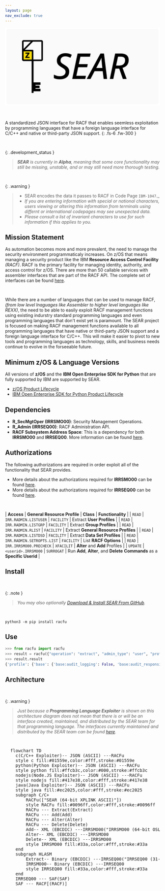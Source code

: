 ```yaml
---
layout: page
nav_exclude: true
---
```


![SEAR logo](/assets/images/logo.svg)

&nbsp;

A standardized JSON interface for RACF that enables seemless exploitation by programming languages that have a foreign language interface for C/C++ and native or third-party JSON support.
{: .fs-6 .fw-300 }

&nbsp;

{: .development_status }
> _**SEAR** is currently in **Alpha**, meaning that some core functionality may still be missing, unstable, and or may still need more thorough testing._

&nbsp;

{: .warning }
> * SEAR encodes the data it passes to RACF in Code Page `IBM-1047`._
> * _If you are entering information with special or national characters, users viewing or altering this information from terminals using differnt or international codepages may see unexpected data._
> * _Please consult a list of invariant characters to use for such information if this applies to you._

## Mission Statement

As automation becomes more and more prevalent, the need to manage the security environment programmaticaly increases. On z/OS that means managing a security product like the IBM **Resource Access Control Facility** _(RACF)_. RACF is the primary facility for managing identity, authority, and access control for z/OS. There are more than 50 callable services with assembler interfaces that are part of the RACF API. The complete set of interfaces can be found [here](https://www.ibm.com/docs/en/zos/latest?topic=racf-zos-security-server-callable-services).

&nbsp;

While there are a number of languages that can be used to manage RACF, _(from low level lnaguages like Assembler to higher level languages like REXX)_, the need to be able to easily exploit RACF management functions using existing indurstry standard programming languages and even programming languages that don't exist yet is paramount. The SEAR project is focused on making RACF management functions available to all programming languages that have native or third-party JSON support and a foreign language interface for C/C++. This will make it easier to pivot to new tools and programming languages as technology, skills, and business needs continue to evolve in the forseeable future.

## Minimum z/OS & Language Versions

All versions of **z/OS** and the **IBM Open Enterprise SDK for Python** that are fully supported by IBM are supported by SEAR.
* [z/OS Product Lifecycle](https://www.ibm.com/support/pages/lifecycle/search/?q=5655-ZOS,%205650-ZOS)
* [IBM Open Enterprise SDK for Python Product Lifecycle](https://www.ibm.com/support/pages/lifecycle/search?q=5655-PYT)

## Dependencies

* **R_SecMgtOper (IRRSMO00)**: Security Management Operations.
* **R_Admin (IRRSEQ00)**: RACF Administration API.
* **RACF Subsystem Address Space**: This is a dependency for both **IRRSMO00** and **IRRSEQ00**. More information can be found [here](https://www.ibm.com/docs/en/zos/latest?topic=considerations-racf-subsystem).

## Authorizations

The following authorizations are required in order exploit all of the functionality that SEAR provides.
* More details about the authorizations required for **IRRSMO00** can be found [here](https://www.ibm.com/docs/en/zos/latest?topic=operations-racf-authorization).
* More details about the authorizations required for **IRRSEQ00** can be found [here](https://www.ibm.com/docs/en/zos/latest?topic=api-racf-authorization).

&nbsp;

| **Access** | **General Resource Profile** | **Class** | **Functionality** |
| `READ` | `IRR.RADMIN.LISTUSER` | `FACILITY` | Extract **User Profiles** |
| `READ` | `IRR.RADMIN.LISTGRP` | `FACILITY` | Extract **Group Profiles** |
| `READ` | `IRR.RADMIN.RLIST` | `FACILITY` | Extract **General Resource Profiles** |
| `READ` | `IRR.RADMIN.LISTDSD` | `FACILITY` | Extract **Data Set Profiles** |
| `READ` | `IRR.RADMIN.SETROPTS.LIST` | `FACILITY` | List **RACF Options** |
| `READ` | `IRR.IRRSMO00.PRECHECK` | `XFACILIT` | **Alter** and **Add** Profiles |
| `UPDATE` | `<userid>.IRRSMO00` | `SURROGAT` | Run **Add**, **Alter**, and **Delete** **Commands** as a **Specific Userid** |

## Install

&nbsp;

{: .note }
> _You may also optionally [Download & Install SEAR From GitHub](https://github.com/Mainframe-Renewal-Project/sear/releases)._

&nbsp;

```shell
python3 -m pip install racfu
```

## Use

```python
>>> from racfu import racfu
>>> result = racfu({"operation": "extract", "admin_type": "user", "profile_name": "SQUIDWRD"})
>>> result.result
{'profile': {'base': {'base:audit_logging': False, 'base:audit_responsibility': False, 'base:auditor': False, 'base:automatic_data_set_protection': False, 'base:create_date': '09/13/24', 'base:default_group': 'SYS1', 'base:group_connections': [{'base:group_connection_auditor': False, 'base:group_connection_automatic_data_set_protection': False, 'base:group_connection_create_date': '09/13/24', 'base:group_connection_data_set_access': False, 'base:group_connection_group': 'SYS1', 'base:group_connection_last_connect_date': None, 'base:group_connection_last_connect_time': None, 'base:group_connection_operations': False, 'base:group_connection_owner': 'LEONARD', 'base:group_connection_resume_date': None, 'base:group_connection_revoke_date': None, 'base:group_connection_revoked': False, 'base:group_connection_special': False, 'base:group_connection_universal_access': 'NONE', 'base:group_connection_used_count': 0}], 'base:group_data_set_access': False, 'base:has_passphrase': False, 'base:has_password': False, 'base:logon_allowed_days': [{'base:logon_allowed_day': 'SUNDAY'}, {'base:logon_allowed_day': 'MONDAY'}, {'base:logon_allowed_day': 'TUESDAY'}, {'base:logon_allowed_day': 'WEDNESDAY'}, {'base:logon_allowed_day': 'THURSDAY'}, {'base:logon_allowed_day': 'FRIDAY'}, {'base:logon_allowed_day': 'SATURDAY'}], 'base:logon_allowed_time': 'ANYTIME', 'base:mfa_password_fallback': False, 'base:name': 'SQUIDWARD', 'base:operations': False, 'base:owner': 'LEONARD', 'base:passphrase_change_interval': 0, 'base:passphrase_enveloped': False, 'base:password_change_interval': 186, 'base:password_enveloped': False, 'base:protected': True, 'base:restrict_global_access_checking': False, 'base:revoked': False, 'base:special': False}, 'omvs': {'omvs:home_directory': '/u/squidwrd', 'omvs:uid': 24}}, 'return_codes': {'racf_reason_code': 0, 'racf_return_code': 0, 'racfu_return_code': 0, 'saf_return_code': 0}}
```

## Architecture

&nbsp;

{: .warning }
> _Just because a **Programming Language Exploiter** is shown on this architecture diagram does not mean that there is or will be an interface created, maintained, and distributed by the SEAR team for that programming language. The interfaces currently maintained and distributed by the SEAR team can be found [here](./interfaces/)._

&nbsp;

<pre class="mermaid">
  flowchart TD
    c(C/C++ Exploiter)-- JSON (ASCII) ---RACFu
    style c fill:#01559e,color:#fff,stroke:#01559e
    python(Python Exploiter)-- JSON (ASCII) ---RACFu
    style python fill:#ffcb3c,color:#000,stroke:#ffcb3c
    nodejs(Node.JS Exploiter)-- JSON (ASCII) ---RACFu
    style nodejs fill:#417e38,color:#fff,stroke:#417e38
    java(Java Exploiter)-- JSON (ASCII) ---RACFu
    style java fill:#ec2025,color:#fff,stroke:#ec2025
    subgraph C/C+
        RACFu(["SEAR (64-bit XPLINK ASCII)"])
        style RACFu fill:#0096ff,color:#fff,stroke:#0096ff
        RACFu --- Extract(Extract)
        RACFu --- Add(Add)
        RACFu --- Alter(Alter)
        RACFu --- Delete(Delete)
        Add-- XML (EBCDIC) ---IRRSMO00("IRRSMO00 (64-bit OSLINK EBCDIC)")
        Alter-- XML (EBCDIC) ---IRRSMO00
        Delete-- XML (EBCDIC) ---IRRSMO00
        style IRRSMO00 fill:#33a,color:#fff,stroke:#33a
    end
    subgraph HLASM
        Extract-- Binary (EBCDIC) ---IRRSEQ00("IRRSEQ00 (31-bit OSLINK EBCDIC)")
        IRRSMO00-- Binary (EBCDIC) ---IRRSEQ00
        style IRRSEQ00 fill:#33a,color:#fff,stroke:#33a
    end
    IRRSEQ00 --- SAF(SAF)
    SAF --- RACF[(RACF)]

</pre>
